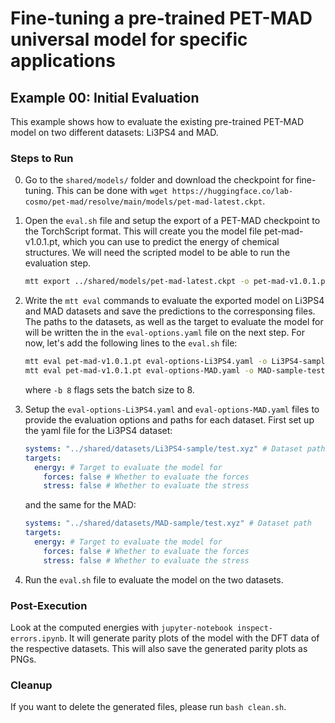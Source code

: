 # Fine-tuning a pre-trained PET-MAD universal model for specific applications

## Example 00: Initial Evaluation

This example shows how to evaluate the existing pre-trained PET-MAD model on two different datasets: Li3PS4 and MAD.

### Steps to Run
0. Go to the `shared/models/` folder and download the checkpoint for fine-tuning. This
   can be done with `wget https://huggingface.co/lab-cosmo/pet-mad/resolve/main/models/pet-mad-latest.ckpt`.

1. Open the `eval.sh` file and setup the export of a PET-MAD checkpoint to the
   TorchScript format. This will create you the model file pet-mad-v1.0.1.pt, 
   which you can use to predict the energy of chemical structures. 
   We will need the scripted model to be able to run the evaluation step.

   ```bash
   mtt export ../shared/models/pet-mad-latest.ckpt -o pet-mad-v1.0.1.pt
   ```

2. Write the `mtt eval` commands to evaluate the exported model on Li3PS4 and MAD datasets
   and save the predictions to the corresponsing files. The paths to the datasets, as well as the
   target to evaluate the model for will be written the in the `eval-options.yaml` file on the next
   step. For now, let's add the following lines to the `eval.sh` file:

   ```bash
   mtt eval pet-mad-v1.0.1.pt eval-options-Li3PS4.yaml -o Li3PS4-sample-test-predictions.xyz -b 8
   mtt eval pet-mad-v1.0.1.pt eval-options-MAD.yaml -o MAD-sample-test-predictions.xyz -b 8
   ```
   
   where `-b 8` flags sets the batch size to 8.

3. Setup the `eval-options-Li3PS4.yaml` and `eval-options-MAD.yaml` files to provide the evaluation options and paths for each dataset. 
   First set up the yaml file for the Li3PS4 dataset:

   ```yaml
   systems: "../shared/datasets/Li3PS4-sample/test.xyz" # Dataset path
   targets:
     energy: # Target to evaluate the model for
       forces: false # Whether to evaluate the forces
       stress: false # Whether to evaluate the stress
   ```
   and the same for the MAD:

   ```yaml
   systems: "../shared/datasets/MAD-sample/test.xyz" # Dataset path
   targets:
     energy: # Target to evaluate the model for
       forces: false # Whether to evaluate the forces
       stress: false # Whether to evaluate the stress
    ```

4. Run the `eval.sh` file to evaluate the model on the two datasets.


### Post-Execution

Look at the computed energies with `jupyter-notebook inspect-errors.ipynb`. It will generate parity plots of the model with the DFT data of the respective datasets. This will also save the generated parity plots as PNGs.

### Cleanup

If you want to delete the generated files, please run `bash clean.sh`.

